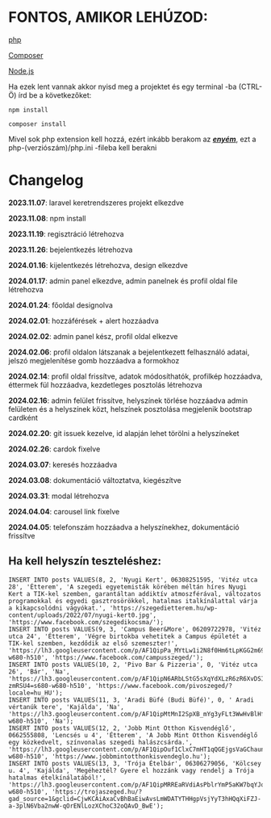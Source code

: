 # FONTOS, AMIKOR LEHÚZOD:

[php](https://www.php.net/downloads.php)

[Composer](https://getcomposer.org/download/)

[Node.js](https://nodejs.org/en/)

Ha ezek lent vannak akkor nyisd meg a projektet és egy terminal -ba (CTRL-Ö) írd be a következőket:

```
npm install
```

```
composer install
```

Mivel sok php extension kell hozzá, ezért inkább berakom az **_[enyém](https://anotepad.com/notes/jt4peybd)_**, ezt a php-(verziószám)/php.ini -fileba kell berakni

# Changelog

**2023.11.07**: laravel keretrendszeres projekt elkezdve

**2023.11.08**: npm install

**2023.11.19**: regisztráció létrehozva

**2023.11.26**: bejelentkezés létrehozva

**2024.01.16**: kijelentkezés létrehozva, design elkezdve

**2024.01.17**: admin panel elkezdve, admin panelnek és profil oldal file létrehozva

**2024.01.24**: főoldal designolva

**2024.02.01**: hozzáférések + alert hozzáadva

**2024.02.02**: admin panel kész, profil oldal elkezve

**2024.02.06**: profil oldalon látszanak a bejelentkezett felhasználó adatai, jelszó megjelenítése gomb hozzáadva a formokhoz

**2024.02.14**: profil oldal frissítve, adatok módosíthatók, profilkép hozzáadva, éttermek fül hozzáadva, kezdetleges posztolás létrehozva

**2024.02.16**: admin felület frissítve, helyszínek törlése hozzáadva admin felületen és a helyszínek közt, helszínek posztolása megjelenik bootstrap cardként

**2024.02.20**: git issuek kezelve, id alapján lehet törölni a helyszíneket

**2024.02.26**: cardok fixelve

**2024.03.07**: keresés hozzáadva

**2024.03.08**: dokumentáció változtatva, kiegészítve

**2024.03.31**: modal létrehozva

**2024.04.04**: carousel link fixelve

**2024.04.05**: telefonszám hozzáadva a helyszínekhez, dokumentáció frissítve

## Ha kell helyszín teszteléshez:

```
INSERT INTO posts VALUES(8, 2, 'Nyugi Kert', 06308251595, 'Vitéz utca 28', 'Étterem', 'A szegedi egyetemisták körében méltán híres Nyugi Kert a TIK-kel szemben, garantáltan addiktív atmoszférával, változatos programokkal és egyedi gasztrosörökkel, hatalmas italkínálattal várja a kikapcsolódni vágyókat.', 'https://szegedietterem.hu/wp-content/uploads/2022/07/nyugi-kert0.jpg', 'https://www.facebook.com/szegedikocsma/');
INSERT INTO posts VALUES(9, 3, 'Campus Beer&More', 06209722978, 'Vitéz utca 24', 'Étterem', 'Végre birtokba vehetitek a Campus épületét a TIK-kel szemben, kezdődik az első szemeszter!', 'https://lh3.googleusercontent.com/p/AF1QipPa_MYtLw1i2N8f0Hm6tLpKGG2m69_TzWebbpJp=s680-w680-h510', 'https://www.facebook.com/campusszeged/');
INSERT INTO posts VALUES(10, 2, 'Pivo Bar & Pizzeria', 0, 'Vitéz utca 26', 'Bár', 'Na', 'https://lh3.googleusercontent.com/p/AF1QipN6ARbLStG5sXqYdXLzR6zR6XvDSI_nd-zmRSU4=s680-w680-h510', 'https://www.facebook.com/pivoszeged/?locale=hu_HU');
INSERT INTO posts VALUES(11, 3, 'Aradi Büfé (Budi Büfé)', 0, ' Aradi vértanúk tere', 'Kajálda', 'Na', 'https://lh3.googleusercontent.com/p/AF1QipMtMnI2SpXB_mYg3yFLt3WwHvBlHf6EaDuaviWa=s680-w680-h510', 'Na');
INSERT INTO posts VALUES(12, 2, 'Jobb Mint Otthon Kisvendéglő', 0662555808, 'Lencsés u 4', 'Étterem', 'A Jobb Mint Otthon Kisvendéglő egy közkedvelt, színvonalas szegedi halászcsárda.', 'https://lh3.googleusercontent.com/p/AF1QipOuf1ClxC7mHT1qQGEjgsVaGChaun_szgeNWs0C=s680-w680-h510', 'https://www.jobbmintotthonkisvendeglo.hu');
INSERT INTO posts VALUES(13, 3, 'Trója Ételbár', 06306279056, 'Kölcsey u. 4', 'Kajálda', 'Megéheztél? Gyere el hozzánk vagy rendelj a Trója hatalmas ételkínálatából!', 'https://lh3.googleusercontent.com/p/AF1QipMRREaRVdiAsPblrYmP5aKW7bqYJoyilbwbXmu2=s680-w680-h510', 'https://trojaszeged.hu/?gad_source=1&gclid=CjwKCAiAxaCvBhBaEiwAvsLmWDATYTHHgpVsjYyT3hHQqXiFZJ-a-3plN6Vba2nwW-qOrENlLozXChoC32oQAvD_BwE');

```
